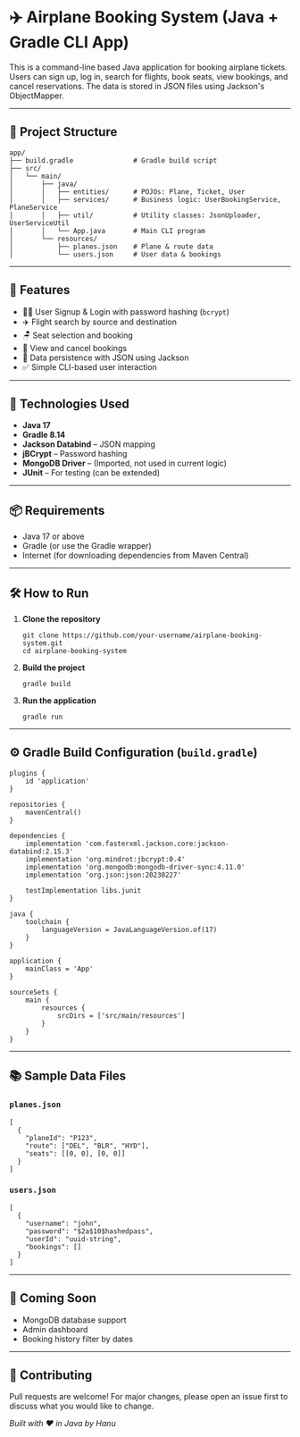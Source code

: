 <!DOCTYPE html>
<html lang="en">
<head>
  <meta charset="UTF-8">
</head>
<body>

<h1>✈️ Airplane Booking System (Java + Gradle CLI App)</h1>

<p>This is a command-line based Java application for booking airplane tickets. Users can sign up, log in, search for flights, book seats, view bookings, and cancel reservations. The data is stored in JSON files using Jackson's ObjectMapper.</p>

<hr>

<h2>📁 Project Structure</h2>

<pre><code>app/
├── build.gradle               # Gradle build script
├── src/
│   └── main/
│       ├── java/
│       │   ├── entities/      # POJOs: Plane, Ticket, User
│       │   ├── services/      # Business logic: UserBookingService, PlaneService
│       │   ├── util/          # Utility classes: JsonUploader, UserServiceUtil
│       │   └── App.java       # Main CLI program
│       └── resources/
│           ├── planes.json    # Plane & route data
│           └── users.json     # User data & bookings
</code></pre>

<hr>

<h2>🚀 Features</h2>

<ul>
  <li>🧑‍💻 User Signup & Login with password hashing (<code>bcrypt</code>)</li>
  <li>✈️ Flight search by source and destination</li>
  <li>🪑 Seat selection and booking</li>
  <li>🎫 View and cancel bookings</li>
  <li>📖 Data persistence with JSON using Jackson</li>
  <li>✅ Simple CLI-based user interaction</li>
</ul>

<hr>

<h2>🔧 Technologies Used</h2>

<ul>
  <li><strong>Java 17</strong></li>
  <li><strong>Gradle 8.14</strong></li>
  <li><strong>Jackson Databind</strong> – JSON mapping</li>
  <li><strong>jBCrypt</strong> – Password hashing</li>
  <li><strong>MongoDB Driver</strong> – (Imported, not used in current logic)</li>
  <li><strong>JUnit</strong> – For testing (can be extended)</li>
</ul>

<hr>

<h2>📦 Requirements</h2>

<ul>
  <li>Java 17 or above</li>
  <li>Gradle (or use the Gradle wrapper)</li>
  <li>Internet (for downloading dependencies from Maven Central)</li>
</ul>

<hr>

<h2>🛠️ How to Run</h2>

<ol>
  <li><strong>Clone the repository</strong>
    <pre><code>git clone https://github.com/your-username/airplane-booking-system.git
cd airplane-booking-system</code></pre>
  </li>
  <li><strong>Build the project</strong>
    <pre><code>gradle build</code></pre>
  </li>
  <li><strong>Run the application</strong>
    <pre><code>gradle run</code></pre>
  </li>
</ol>

<hr>

<h2>⚙️ Gradle Build Configuration (<code>build.gradle</code>)</h2>

<pre><code>plugins {
    id 'application'
}

repositories {
    mavenCentral()
}

dependencies {
    implementation 'com.fasterxml.jackson.core:jackson-databind:2.15.3'
    implementation 'org.mindrot:jbcrypt:0.4'
    implementation 'org.mongodb:mongodb-driver-sync:4.11.0'
    implementation 'org.json:json:20230227'

    testImplementation libs.junit
}

java {
    toolchain {
        languageVersion = JavaLanguageVersion.of(17)
    }
}

application {
    mainClass = 'App'
}

sourceSets {
    main {
        resources {
            srcDirs = ['src/main/resources']
        }
    }
}
</code></pre>

<hr>

<h2>📚 Sample Data Files</h2>

<h3><code>planes.json</code></h3>
<pre><code>[
  {
    "planeId": "P123",
    "route": ["DEL", "BLR", "HYD"],
    "seats": [[0, 0], [0, 0]]
  }
]
</code></pre>

<h3><code>users.json</code></h3>
<pre><code>[
  {
    "username": "john",
    "password": "$2a$10$hashedpass",
    "userId": "uuid-string",
    "bookings": []
  }
]
</code></pre>

<hr>

<h2>🧪 Coming Soon</h2>

<ul>
  <li>MongoDB database support</li>
  <li>Admin dashboard</li>
  <li>Booking history filter by dates</li>
</ul>

<hr>

<h2>🤝 Contributing</h2>

<p>Pull requests are welcome! For major changes, please open an issue first to discuss what you would like to change.</p>

<p><em>Built with ❤️ in Java by Hanu</em></p>

</body>
</html>
